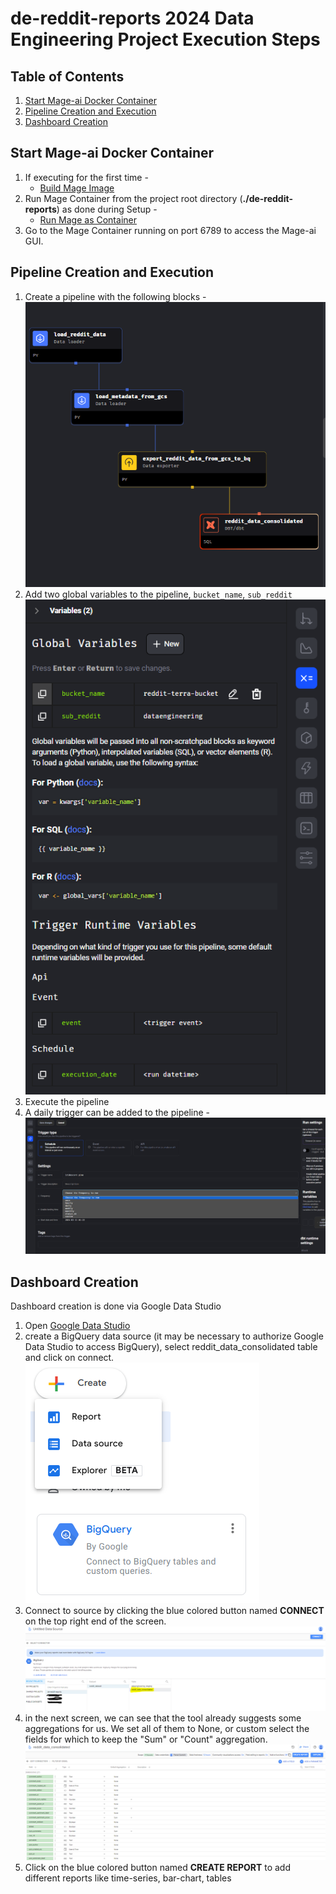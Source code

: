# de-reddit-reports 2024 Data Engineering Project Execution Steps

## Table of Contents
1. [Start Mage-ai Docker Container](#Start-Mage-ai-Docker-Container)
2. [Pipeline Creation and Execution](#pipeline-creation-and-execution)
3. [Dashboard Creation](#dashboard-creation)


## Start Mage-ai Docker Container  
1. If executing for the first time -  
   *  [Build Mage Image](./project_setup.md#build-mage-image)  
2. Run Mage Container from the project root directory (**./de-reddit-reports**) as done during Setup -  
   *  [Run Mage as Container](./project_setup.md#run-mage-as-container)
3. Go to the Mage Container running on port 6789 to access the Mage-ai GUI.  


## Pipeline Creation and Execution
1. Create a pipeline with the following blocks -  
![pipeline_flow](./README_resources/project_execution_guide_images/pipeline_flow.PNG)
2. Add two global variables to the pipeline, `bucket_name`, `sub_reddit`   
![global_variables](./README_resources/project_execution_guide_images/global_variables.PNG)
3. Execute the pipeline
4. A daily trigger can be added to the pipeline - 
![add_pipeline_trigger](./README_resources/project_execution_guide_images/add_pipeline_trigger.png)  


## Dashboard Creation  
Dashboard creation is done via Google Data Studio  
1. Open [Google Data Studio](https://lookerstudio.google.com/u/0/)
2. create a BigQuery data source (it may be necessary to authorize Google Data Studio to access BigQuery), select reddit_data_consolidated table and click on connect.  
![create_data_source](./README_resources/project_execution_guide_images/create_data_source.PNG)  
3. Connect to source by clicking the blue colored button named **CONNECT** on the top right end of the screen.
![connect_to_source](./README_resources/project_execution_guide_images/connect_to_source.PNG) 
4.  in the next screen, we can see that the tool already suggests some aggregations for us. We set all of them to None, or custom select the fields for which to keep the "Sum" or "Count" aggregation.  
![select_aggregation](./README_resources/project_execution_guide_images/select_aggregation.PNG)  
5. Click on the blue colored button named **CREATE REPORT** to add different reports like time-series, bar-chart, tables
